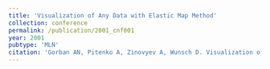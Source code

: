 ```yaml
---
title: 'Visualization of Any Data with Elastic Map Method'
collection: conference
permalink: /publication/2001_cnf001
year: 2001
pubtype: 'MLN'
citation: 'Gorban AN, Pitenko A, Zinovyev A, Wunsch D. Visualization of Any Data with Elastic Map Method. Proceedings of Artificial Neural Networks in Engineering, St. Louis, MO, November, 2001'
---
```

